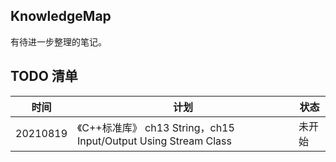 ## KnowledgeMap

有待进一步整理的笔记。


## TODO 清单

|时间|计划|状态|
|----|---|----|
|20210819|《C++标准库》 ch13 String，ch15 Input/Output Using Stream Class|未开始|
